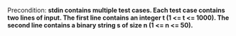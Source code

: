 Precondition: **stdin contains multiple test cases. Each test case contains two lines of input. The first line contains an integer t (1 <= t <= 1000). The second line contains a binary string s of size n (1 <= n <= 50).**